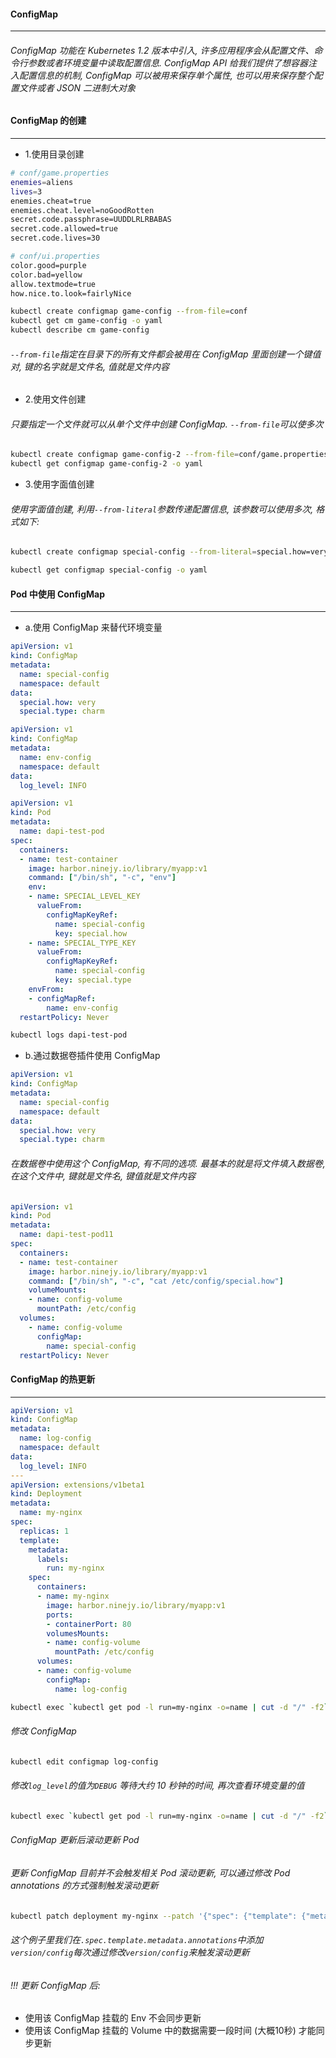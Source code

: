 #### ConfigMap
---
###### ConfigMap 功能在 Kubernetes 1.2 版本中引入, 许多应用程序会从配置文件、命令行参数或者环境变量中读取配置信息. ConfigMap API 给我们提供了想容器注入配置信息的机制, ConfigMap 可以被用来保存单个属性, 也可以用来保存整个配置文件或者 JSON 二进制大对象

#### ConfigMap 的创建
---
- 1.使用目录创建
```bash
# conf/game.properties
enemies=aliens
lives=3
enemies.cheat=true
enemies.cheat.level=noGoodRotten
secret.code.passphrase=UUDDLRLRBABAS
secret.code.allowed=true
secret.code.lives=30

# conf/ui.properties
color.good=purple
color.bad=yellow
allow.textmode=true
how.nice.to.look=fairlyNice

kubectl create configmap game-config --from-file=conf
kubectl get cm game-config -o yaml
kubectl describe cm game-config
```
###### `--from-file`指定在目录下的所有文件都会被用在 ConfigMap 里面创建一个键值对, 键的名字就是文件名, 值就是文件内容

- 2.使用文件创建
###### 只要指定一个文件就可以从单个文件中创建 ConfigMap. `--from-file`可以使多次
```bash
kubectl create configmap game-config-2 --from-file=conf/game.properties
kubectl get configmap game-config-2 -o yaml
```

- 3.使用字面值创建
###### 使用字面值创建, 利用`--from-literal`参数传递配置信息, 该参数可以使用多次, 格式如下:
```bash
kubectl create configmap special-config --from-literal=special.how=very --from-literal=special.type=charm

kubectl get configmap special-config -o yaml
```

#### Pod 中使用 ConfigMap
---
- a.使用 ConfigMap 来替代环境变量
```yaml
apiVersion: v1
kind: ConfigMap
metadata:
  name: special-config
  namespace: default
data:
  special.how: very
  special.type: charm
```

```yaml
apiVersion: v1
kind: ConfigMap
metadata:
  name: env-config
  namespace: default
data:
  log_level: INFO
```

```yaml
apiVersion: v1
kind: Pod
metadata:
  name: dapi-test-pod
spec:
  containers:
  - name: test-container
    image: harbor.ninejy.io/library/myapp:v1
    command: ["/bin/sh", "-c", "env"]
    env:
    - name: SPECIAL_LEVEL_KEY
      valueFrom:
        configMapKeyRef:
          name: special-config
          key: special.how
    - name: SPECIAL_TYPE_KEY
      valueFrom:
        configMapKeyRef:
          name: special-config
          key: special.type
    envFrom:
    - configMapRef:
        name: env-config
  restartPolicy: Never
```
```bash
kubectl logs dapi-test-pod
```

- b.通过数据卷插件使用 ConfigMap
```yaml
apiVersion: v1
kind: ConfigMap
metadata:
  name: special-config
  namespace: default
data:
  special.how: very
  special.type: charm
```
###### 在数据卷中使用这个 ConfigMap, 有不同的选项. 最基本的就是将文件填入数据卷, 在这个文件中, 键就是文件名, 键值就是文件内容
```yaml
apiVersion: v1
kind: Pod
metadata:
  name: dapi-test-pod11
spec:
  containers:
  - name: test-container
    image: harbor.ninejy.io/library/myapp:v1
    command: ["/bin/sh", "-c", "cat /etc/config/special.how"]
    volumeMounts:
    - name: config-volume
      mountPath: /etc/config
  volumes:
    - name: config-volume
      configMap:
        name: special-config
  restartPolicy: Never
```

#### ConfigMap 的热更新
---
```yaml
apiVersion: v1
kind: ConfigMap
metadata:
  name: log-config
  namespace: default
data:
  log_level: INFO
---
apiVersion: extensions/v1beta1
kind: Deployment
metadata:
  name: my-nginx
spec:
  replicas: 1
  template:
    metadata:
      labels:
        run: my-nginx
    spec:
      containers:
      - name: my-nginx
        image: harbor.ninejy.io/library/myapp:v1
        ports:
        - containerPort: 80
        volumesMounts:
        - name: config-volume
          mountPath: /etc/config
      volumes:
      - name: config-volume
        configMap:
          name: log-config
```
```bash
kubectl exec `kubectl get pod -l run=my-nginx -o=name | cut -d "/" -f2` cat /etc/config/log_level
```
###### 修改 ConfigMap
```bash
kubectl edit configmap log-config
```
###### 修改`log_level`的值为`DEBUG` 等待大约 10 秒钟的时间, 再次查看环境变量的值
```bash
kubectl exec `kubectl get pod -l run=my-nginx -o=name | cut -d "/" -f2` cat /etc/config/log_level
```
<!--!!! 特别注意 ConfigMap 如果以 ENV 的方式挂载至容器, 修改 ConfigMap 并不会实现热更新 -->
###### ConfigMap 更新后滚动更新 Pod
###### 更新 ConfigMap 目前并不会触发相关 Pod 滚动更新, 可以通过修改 Pod annotations 的方式强制触发滚动更新
```bash
kubectl patch deployment my-nginx --patch '{"spec": {"template": {"metadata": {"annotations": {"version/config": "20200709"}}}}}'
```
###### 这个例子里我们在`.spec.template.metadata.annotations`中添加`version/config`每次通过修改`version/config`来触发滚动更新
###### !!! 更新 ConfigMap 后:
  - 使用该 ConfigMap 挂载的 Env 不会同步更新
  - 使用该 ConfigMap 挂载的 Volume 中的数据需要一段时间 (大概10秒) 才能同步更新
